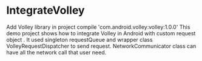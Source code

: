 # IntegrateVolley
Add Volley library in project     compile 'com.android.volley:volley:1.0.0'
This demo project shows how to integrate Volley in Android with custom request object .
It used singleton requestQueue and wrapper class VolleyRequestDispatcher to send request.
NetworkCommunicator class can have all the network call that user need.

